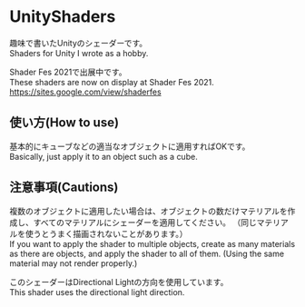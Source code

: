 # UnityShaders
趣味で書いたUnityのシェーダーです。  
Shaders for Unity I wrote as a hobby.
  
Shader Fes 2021で出展中です。  
These shaders are now on display at Shader Fes 2021.  
https://sites.google.com/view/shaderfes

## 使い方(How to use)
基本的にキューブなどの適当なオブジェクトに適用すればOKです。  
Basically, just apply it to an object such as a cube.

## 注意事項(Cautions)
複数のオブジェクトに適用したい場合は、オブジェクトの数だけマテリアルを作成し、すべてのマテリアルにシェーダーを適用してください。
（同じマテリアルを使うとうまく描画されないことがあります。）  
If you want to apply the shader to multiple objects, create as many materials as there are objects, and apply the shader to all of them.
(Using the same material may not render properly.)  
  
このシェーダーはDirectional Lightの方向を使用しています。  
This shader uses the directional light direction.
